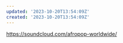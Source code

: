 ```yaml
---
updated: '2023-10-20T13:54:09Z'
created: '2023-10-20T13:54:09Z'
---
```

https://soundcloud.com/afropop-worldwide/